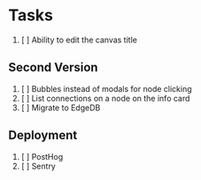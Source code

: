 # Tasks

1. [ ] Ability to edit the canvas title

## Second Version

1. [ ] Bubbles instead of modals for node clicking
1. [ ] List connections on a node on the info card
1. [ ] Migrate to EdgeDB

## Deployment

1. [ ] PostHog
1. [ ] Sentry
